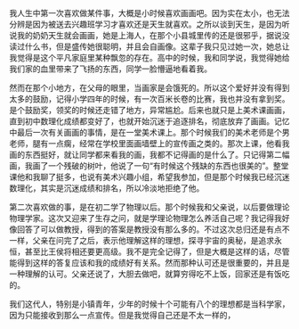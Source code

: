 我人生中第一次喜欢做某件事，大概是小时候喜欢画画吧。因为实在太小，也无法分辨是因为被送去兴趣班学习才喜欢还是天生就喜欢。之所以谈到天生，是因为听说我的奶奶天生就会画画，她是上海人，在那个小县城里传的还是很邪乎，据说没读过什么书，但是盛传她很聪明，并且会自画像。这辈子我只见过她一次，她总让我觉得是这个平凡家庭里某种飘忽的存在。高中的时候，我和同学说，我觉得她给我们家的血里带来了飞扬的东西，同学一脸懵逼地看着我。

然而在那个小地方，在父母的眼里，当画家是会饿死的。所以这个爱好并没有得到太多的鼓励，记得小学四年的时候，有一次百米长卷的比赛，我也并没有拿到奖。是个鼓励奖，领奖的时候还走错了地方，异常尴尬。后来也就只是上美术课画画，直到初中数理化成绩都变好了，也就开始沉迷于追逐排名，彻底放弃了画画。记忆中最后一次有关画画的事情，是在一堂美术课上。那个时候我们的美术老师是个男老师，腿有一点瘸，经常在学校里面画墙壁上的宣传画之类的。那次上课，他看我画的东西挺好，就让同学都来看我的画，我都不记得画的是什么了。只记得第二幅画，我画了一个残破的树叶，他说了一句“有时候这个残缺的东西也很美的”。整堂课他和我聊了挺多，也说有美术兴趣小组，希望我参加，但是那个时候我已经沉迷数理化，其实是沉迷成绩和排名，所以冷淡地拒绝了他。

第二次喜欢做的事，是在初二学了物理以后。那个时候我和父亲说，以后要做理论物理学家。这次又迎来了生存之问，就是学理论物理怎么养活自己呢？我记得我好像回答了可以做教授，得到的答案是教授没有那么多的。不过这次总归还是有点不一样，父亲在问完了之后，表示他理解这样的理想，探寻宇宙的奥秘，是追求永恒，甚至比王侯将相还要更高级。我不是完全记得了，但是大概是这样的话，尽管能得到这样的答复应该和我的成绩好有关系。然而那种认可还是很重要的，并且是一种理解的认可。父亲还说了，大胆去做吧，就算穷得吃不上饭，回家还是有饭吃的。

我们这代人，特别是小镇青年，少年的时候十个可能有八个的理想都是当科学家，因为只能接收到那么一点宣传。但是我觉得自己还是不太一样的，